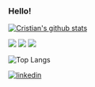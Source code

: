 ### Hello!

[![Cristian's github stats](https://github-readme-stats.vercel.app/api?username=Cristian277)](https://github.com/cristian277/github-readme-stats)

![](https://img.shields.io/badge/Code-Java-informational?style=flat&logo=<LOGO_NAME>&logoColor=white&color=2bbc8a)
![](https://img.shields.io/badge/Code-C++-informational?style=flat&logo=<LOGO_NAME>&logoColor=white&color=2bbc8a)
![](https://img.shields.io/badge/Code-Python-informational?style=flat&logo=<LOGO_NAME>&logoColor=white&color=2bbc8a)

![Top Langs](https://github-readme-stats.vercel.app/api/top-langs/?username=Cristian277&layout=compact)

[![linkedin](https://linkedin-github.herokuapp.com/api/render/Cristian%20Arredondo/Software%20Engineer/Graduate/Bachelors%20Degree/light-blue/https%3A%2F%2Favatars.githubusercontent.com%2Fu%2F54790214%3Fv%3D4)](https://www.linkedin.com/in/cristian-arredondo-b84665223/)
                                                                                              
<!--
**Cristian277/Cristian277** is a ✨ _special_ ✨ repository because its `README.md` (this file) appears on your GitHub profile.

Here are some ideas to get you started:

- 🔭 I’m currently working on ...
- 🌱 I’m currently learning ...
- 👯 I’m looking to collaborate on ...
- 🤔 I’m looking for help with ...
- 💬 Ask me about ...
- 📫 How to reach me: carredondo@csumb.edu
- 😄 Pronouns: ...
- ⚡ Fun fact: ...
-->
